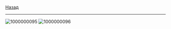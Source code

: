 [Назад](../mathan.md)
***
![1000000095](https://github.com/user-attachments/assets/8c563a58-6deb-4a86-89c0-a77729904ef2)
![1000000096](https://github.com/user-attachments/assets/7e310ba1-d3aa-4953-8d39-c996ebdec1c2)
